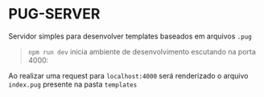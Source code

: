 # PUG-SERVER

Servidor simples para desenvolver templates baseados em arquivos `.pug`


> `npm run dev` inicia ambiente de desenvolvimento escutando na porta 4000:


Ao realizar uma request para `localhost:4000` será renderizado o arquivo `index.pug` presente na pasta `templates`

